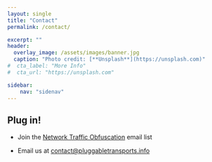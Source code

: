 ```yaml
---
layout: single
title: "Contact"
permalink: /contact/

excerpt: ""
header:
  overlay_image: /assets/images/banner.jpg
  caption: "Photo credit: [**Unsplash**](https://unsplash.com)"
#  cta_label: "More Info"
#  cta_url: "https://unsplash.com"

sidebar:
    nav: "sidenav"
---
```



## Plug in!

* Join the [Network Traffic Obfuscation](https://groups.google.com/forum/#!forum/traffic-obf) email list

* Email us at [contact@pluggabletransports.info](contact@pluggabletransports.info)

<!--
<form action="//formspree.io/info@pluggabletransports.info" method="POST">
Name (optional): <input type="text" name="name">
Email*: <input type="email" name="_replyto">
<br/> <input type="submit" class="button fit special" value="Send">
</form>
 -->